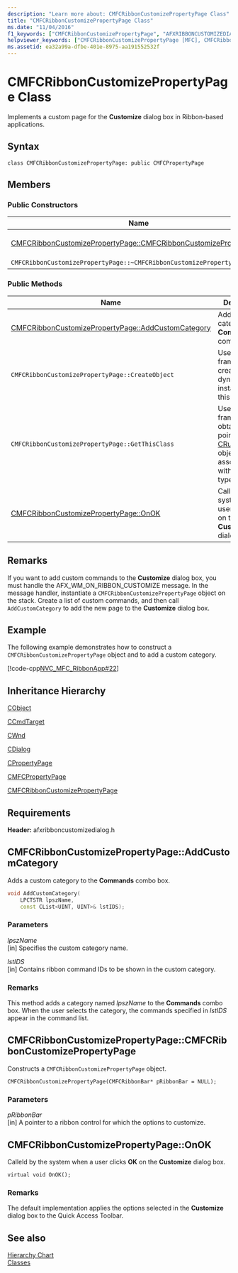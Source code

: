 ```yaml
---
description: "Learn more about: CMFCRibbonCustomizePropertyPage Class"
title: "CMFCRibbonCustomizePropertyPage Class"
ms.date: "11/04/2016"
f1_keywords: ["CMFCRibbonCustomizePropertyPage", "AFXRIBBONCUSTOMIZEDIALOG/CMFCRibbonCustomizePropertyPage", "AFXRIBBONCUSTOMIZEDIALOG/CMFCRibbonCustomizePropertyPage::CMFCRibbonCustomizePropertyPage", "AFXRIBBONCUSTOMIZEDIALOG/CMFCRibbonCustomizePropertyPage::AddCustomCategory", "AFXRIBBONCUSTOMIZEDIALOG/CMFCRibbonCustomizePropertyPage::OnOK"]
helpviewer_keywords: ["CMFCRibbonCustomizePropertyPage [MFC], CMFCRibbonCustomizePropertyPage", "CMFCRibbonCustomizePropertyPage [MFC], AddCustomCategory", "CMFCRibbonCustomizePropertyPage [MFC], OnOK"]
ms.assetid: ea32a99a-dfbe-401e-8975-aa191552532f
---
```

# CMFCRibbonCustomizePropertyPage Class

Implements a custom page for the **Customize** dialog box in Ribbon-based applications.

## Syntax

```
class CMFCRibbonCustomizePropertyPage: public CMFCPropertyPage
```

## Members

### Public Constructors

|Name|Description|
|-|-|
|[CMFCRibbonCustomizePropertyPage::CMFCRibbonCustomizePropertyPage](#cmfcribboncustomizepropertypage)|Constructs a `CMFCRibbonCustomizePropertyPage` object.|
|`CMFCRibbonCustomizePropertyPage::~CMFCRibbonCustomizePropertyPage`|Destructor.|

### Public Methods

|Name|Description|
|-|-|
|[CMFCRibbonCustomizePropertyPage::AddCustomCategory](#addcustomcategory)|Adds a custom category to the **Commands** combo box.|
|`CMFCRibbonCustomizePropertyPage::CreateObject`|Used by the framework to create a dynamic instance of this class type.|
|`CMFCRibbonCustomizePropertyPage::GetThisClass`|Used by the framework to obtain a pointer to the [CRuntimeClass](../../mfc/reference/cruntimeclass-structure.md) object that is associated with this class type.|
|[CMFCRibbonCustomizePropertyPage::OnOK](#onok)|Called by the system when a user clicks **OK** on the **Customize** dialog box.|

## Remarks

If you want to add custom commands to the **Customize** dialog box, you must handle the AFX_WM_ON_RIBBON_CUSTOMIZE message. In the message handler, instantiate a `CMFCRibbonCustomizePropertyPage` object on the stack. Create a list of custom commands, and then call `AddCustomCategory` to add the new page to the **Customize** dialog box.

## Example

The following example demonstrates how to construct a `CMFCRibbonCustomizePropertyPage` object and to add a custom category.

[!code-cpp[NVC_MFC_RibbonApp#22](../../mfc/reference/codesnippet/cpp/cmfcribboncustomizepropertypage-class_1.cpp)]

## Inheritance Hierarchy

[CObject](../../mfc/reference/cobject-class.md)

[CCmdTarget](../../mfc/reference/ccmdtarget-class.md)

[CWnd](../../mfc/reference/cwnd-class.md)

[CDialog](../../mfc/reference/cdialog-class.md)

[CPropertyPage](../../mfc/reference/cpropertypage-class.md)

[CMFCPropertyPage](../../mfc/reference/cmfcpropertypage-class.md)

[CMFCRibbonCustomizePropertyPage](../../mfc/reference/cmfcribboncustomizepropertypage-class.md)

## Requirements

**Header:** afxribboncustomizedialog.h

## <a name="addcustomcategory"></a> CMFCRibbonCustomizePropertyPage::AddCustomCategory

Adds a custom category to the **Commands** combo box.

```cpp
void AddCustomCategory(
    LPCTSTR lpszName,
    const CList<UINT, UINT>& lstIDS);
```

### Parameters

*lpszName*\
[in] Specifies the custom category name.

*lstIDS*\
[in] Contains ribbon command IDs to be shown in the custom category.

### Remarks

This method adds a category named *lpszName* to the **Commands** combo box. When the user selects the category, the commands specified in *lstIDS* appear in the command list.

## <a name="cmfcribboncustomizepropertypage"></a> CMFCRibbonCustomizePropertyPage::CMFCRibbonCustomizePropertyPage

Constructs a `CMFCRibbonCustomizePropertyPage` object.

```
CMFCRibbonCustomizePropertyPage(CMFCRibbonBar* pRibbonBar = NULL);
```

### Parameters

*pRibbonBar*<br/>
[in] A pointer to a ribbon control for which the options to customize.

## <a name="onok"></a> CMFCRibbonCustomizePropertyPage::OnOK

Calleld by the system when a user clicks **OK** on the **Customize** dialog box.

```
virtual void OnOK();
```

### Remarks

The default implementation applies the options selected in the **Customize** dialog box to the Quick Access Toolbar.

## See also

[Hierarchy Chart](../../mfc/hierarchy-chart.md)<br/>
[Classes](../../mfc/reference/mfc-classes.md)
